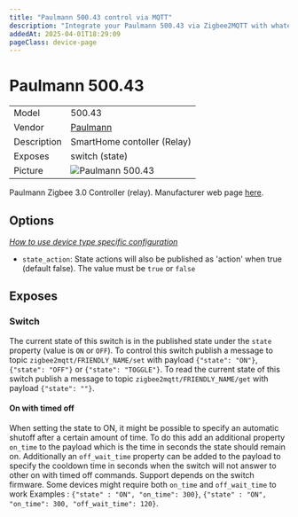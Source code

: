 ```yaml
---
title: "Paulmann 500.43 control via MQTT"
description: "Integrate your Paulmann 500.43 via Zigbee2MQTT with whatever smart home infrastructure you are using without the vendor's bridge or gateway."
addedAt: 2025-04-01T18:29:09
pageClass: device-page
---
```


<!-- !!!! -->
<!-- ATTENTION: This file is auto-generated through docgen! -->
<!-- You can only edit the "Notes"-Section between the two comment lines "Notes BEGIN" and "Notes END". -->
<!-- Do not use h1 or h2 heading within "## Notes"-Section. -->
<!-- !!!! -->

# Paulmann 500.43

|     |     |
|-----|-----|
| Model | 500.43  |
| Vendor  | [Paulmann](/supported-devices/#v=Paulmann)  |
| Description | SmartHome contoller (Relay) |
| Exposes | switch (state) |
| Picture | ![Paulmann 500.43](https://www.zigbee2mqtt.io/images/devices/500.43.png) |


<!-- Notes BEGIN: You can edit here. Add "## Notes" headline if not already present. -->
Paulmann Zigbee 3.0 Controller (relay).
Manufacturer web page [here](https://ch.paulmann.com/de/p/controller-smart-home-zigbee-3.0-cephei-230v-max.-400w-weiss-grau/50044).
<!-- Notes END: Do not edit below this line -->



## Options
*[How to use device type specific configuration](../guide/configuration/devices-groups.md#specific-device-options)*

* `state_action`: State actions will also be published as 'action' when true (default false). The value must be `true` or `false`


## Exposes

### Switch 
The current state of this switch is in the published state under the `state` property (value is `ON` or `OFF`).
To control this switch publish a message to topic `zigbee2mqtt/FRIENDLY_NAME/set` with payload `{"state": "ON"}`, `{"state": "OFF"}` or `{"state": "TOGGLE"}`.
To read the current state of this switch publish a message to topic `zigbee2mqtt/FRIENDLY_NAME/get` with payload `{"state": ""}`.

#### On with timed off
When setting the state to ON, it might be possible to specify an automatic shutoff after a certain amount of time. To do this add an additional property `on_time` to the payload which is the time in seconds the state should remain on.
Additionally an `off_wait_time` property can be added to the payload to specify the cooldown time in seconds when the switch will not answer to other on with timed off commands.
Support depends on the switch firmware. Some devices might require both `on_time` and `off_wait_time` to work
Examples : `{"state" : "ON", "on_time": 300}`, `{"state" : "ON", "on_time": 300, "off_wait_time": 120}`.

